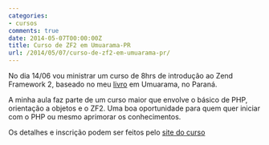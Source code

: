 ```yaml
---
categories:
- cursos
comments: true
date: 2014-05-07T00:00:00Z
title: Curso de ZF2 em Umuarama-PR
url: /2014/05/07/curso-de-zf2-em-umuarama-pr/
---
```


No dia 14/06 vou ministrar um curso de 8hrs de introdução ao Zend Framework 2, baseado no meu [livro](https://leanpub.com/zend-framework2-na-pratica) em Umuarama, no Paraná.

A minha aula faz parte de um curso maior que envolve o básico de PHP, orientação a objetos e o ZF2. Uma boa oportunidade para quem quer iniciar com o PHP ou mesmo aprimorar os conhecimentos.

Os detalhes e inscrição podem ser feitos pelo [site do curso](http://www.professorburnes.com.br/php/)


